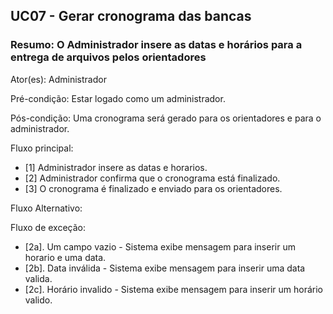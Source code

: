 ## UC07 -  Gerar cronograma das bancas 

### Resumo: O Administrador insere as datas e horários para a entrega de arquivos pelos orientadores  

Ator(es): Administrador

Pré-condição: Estar logado como um administrador.

Pós-condição: Uma cronograma será gerado para os orientadores e para o administrador.

Fluxo principal:

- [1] Administrador insere as datas e horarios.
- [2] Administrador confirma que o cronograma está finalizado.
- [3] O cronograma é finalizado e enviado para os orientadores.

Fluxo Alternativo:

Fluxo de exceção: 
- [2a]. Um campo vazio - Sistema exibe mensagem para inserir um horario e uma data.
- [2b]. Data inválida - Sistema exibe mensagem para inserir uma data valida.
- [2c]. Horário invalido - Sistema exibe mensagem para inserir um horário valido.
